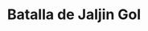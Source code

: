 ﻿---
title: "Batalla de Jaljin Gol"
permalink: periodes_811.html
layout: periode
dataInici: 1939-05-11
dataFi: 1939-09-16
sidebar: periodes
pares:
  - 982:
    title: "Guerras fronterizas sino-soviéticas"
    dataInici: "(1932)"
    dataFi: "(1939)"

fills:
jocsPrincipals:
  - title: "Pacific Battles: Nomonhan, 1939"
    bggId: 130040
    dataInici: 
    dataFi: 

  - title: "Red Sun/Red Star: The Nomonhan Campaign, 1939"
    bggId: 3046
    dataInici: 
    dataFi: 

jocsEscenaris:
jocsEpoca:
jocsEpocaEscenaris:
---
